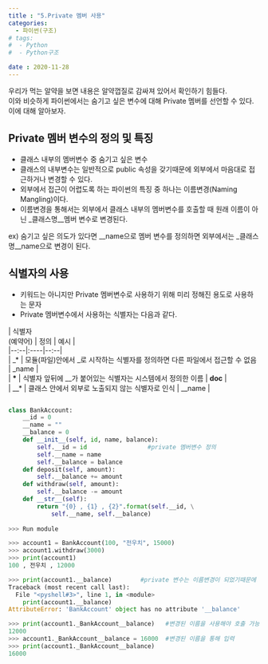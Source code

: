 ```yaml
---
title : "5.Private 멤버 사용"
categories:
  - 파이썬(구조)
# tags:
#  - Python
#  - Python구조

date : 2020-11-28
---
```



우리가 먹는 알약을 보면 내용은 알약껍질로 감싸져 있어서 확인하기 힘들다.  
이와 비슷하게 파이썬에서는 숨기고 싶은 변수에 대해 Private 멤버를 선언할 수 있다. 이에 대해 알아보자.  

Private 멤버 변수의 정의 및 특징
---
- 클래스 내부의 멤버변수 중 숨기고 싶은 변수  
- 클래스의 내부변수는 일반적으로 public 속성을 갖기때문에 외부에서 마음대로 접근하거나 변경할 수 있다. 
- 외부에서 접근이 어렵도록 하는 파이썬의 특징 중 하나는 이름변경(Naming Mangling)이다.
- 이름변경을 통해서는 외부에서 클래스 내부의 멤버변수를 호출할 때 원래 이름이 아닌 _클래스명__멤버 변수로 변경된다. 

ex) 숨기고 싶은 의도가 있다면 __name으로 멤버 변수를 정의하면 외부에서는 _클래스명__name으로 변경이 된다.  

식별자의 사용 
---
- 키워드는 아니지만 Private 멤버변수로 사용하기 위해 미리 정해진 용도로 사용하는 문자 
- Private 멤버변수에서 사용하는 식별자는 다음과 같다.  

| 식별자<br>(예약어) | 정의 | 예시 |  
|--:--|:----|--:--|  
| _* | 모듈(파일)안에서 _로 시작하는 식별자를 정의하면 다른 파일에서 접근할 수 없음 | _name |  
| __*__ | 식별자 앞뒤에 __가 붙어있는 식별자는 시스템에서 정의한 이름 | __doc__ |  
| __* | 클래스 안에서 외부로 노출되지 않는 식별자로 인식 | __name |  

```python 

class BankAccount:
    __id = 0
    __name = ""
    __balance = 0 
    def __init__(self, id, name, balance):
        self.__id = id                 #private 멤버변수 정의
        self.__name = name 
        self.__balance = balance 
    def deposit(self, amount):
        self.__balance += amount 
    def withdraw(self, amount):
        self.__balance -= amount
    def __str__(self):
        return "{0} , {1} , {2}".format(self.__id, \
            self.__name, self.__balance)
                       
>>> Run module

>>> account1 = BankAccount(100, "전우치", 15000)
>>> account1.withdraw(3000)
>>> print(account1)
100 , 전우치 , 12000

>>> print(account1.__balance)        #private 변수는 이름변경이 되었기때문에 이렇게 호출할 수 없음
Traceback (most recent call last):
  File "<pyshell#3>", line 1, in <module>
    print(account1.__balance)
AttributeError: 'BankAccount' object has no attribute '__balance'

>>> print(account1._BankAccount__balance)   #변경된 이름을 사용해야 호출 가능
12000
>>> account1._BankAccount__balance = 16000  #변경된 이름을 통해 입력
>>> print(account1._BankAccount__balance)
16000

```

